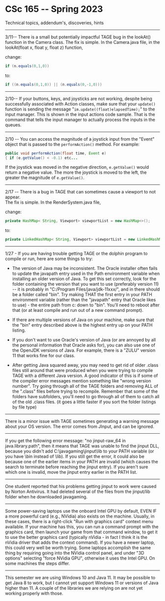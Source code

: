 # CSc 165 -- Spring 2023  

Technical topics, addendum's, discoveries, hints

___

3/11-- There is a small but potentially impactful TAGE bug in the lookAt()
function in the Camera class. The fix is simple. In the Camera.java file,
in the lookAt(float x, float y, float z) function,

change:

```java
if (n.equals(0,1,0)) 
```

to:  

```java
if ((n.equals(0,1,0)) || (n.equals(0,-1,0)))
```

___

2/10-- If your buttons, keys, and joysticks are not working, despite being
successfully associated with Action classes, make sure that your `update()`
function is sending the message "`im.update((float)elapsedTime);`"
to the input manager. This is shown in the input actions code sample.
That is the command that tells the input manager to actually process the
inputs in the queues.

___

2/10 -- You can access the magnitude of a joystick input from the "Event"
object that is passed to the `performAction()` method. For example:

```java
public void performAction(float time, Event e)
{ if (e.getValue() < -0.1) etc...
```

If the joystick was moved in the negative direction, `e.getValue()` would
return a negative value. The more the joystick is moved to the left,
the greater the magnitude of `e.getValue()`.

___

2/17 -- There is a bug in TAGE that can sometimes cause a viewport to not appear.  
The fix is simple. In the RenderSystem.java file,

change:

```java
private HashMap< String, Viewport> viewportList = new HashMap<>(); 
```

to:  

```java
private LinkedHashMap< String, Viewport> viewportList = new LinkedHashMap< String, Viewport>();
```

___

1/27 - If you are having trouble getting TAGE or the dolphin program to compile
or run, here are some things to try:

- The version of Java may be inconsistent. The Oracle installer often fails to
update the javapath entry used in the Path environment variable when installing
an older version of Java. To get this set correctly, look for the folder
containing the version that you want to use (preferably version 11) -- it is
probably in "C:/Program Files/java/jdk-11xxx/", and in there should be a folder
called "bin". Try making THAT the first entry in your PATH environment variable
(rather than the "javapath" entry that Oracle likes to use) - the entire path
from c: down to "bin". You'll need to reboot after that
(or at least compile and run out of a new command prompt).

- If there are multiple versions of Java on your machine, make sure that
the "bin" entry described above is the highest entry up on your PATH listing.

- If you don't want to use Oracle's version of Java
(or are annoyed by all the personal information that Oracle asks for),
you can also use one of the OpenJDK versions of Java.
For example, there is a "ZULU" version 11 that works fine for our class.

- After getting Java squared away, you may need to get rid of older
.class files still around that were produced when you were trying to compile
TAGE with a different Java version. A good indicator of this is if some of the
compiler error messages mention something like "wrong version number".
Try going through all of the TAGE folders and removing ALL of the ".class"
files before trying to recompile. Remember that some of the folders have subfolders,
you'll need to go through all of them to catch all of the old .class files.
(it goes a little faster if you sort the folder listings by file type)

___

There is a minor issue with TAGE sometimes generating a warning message about
your OS version. The error comes from JInput, and can be ignored.

___

If you get the following error message: "no jinput-raw\_64 in java.library.path",
then it means that TAGE was unable to find the jinput DLL, because you didn't
add C:\\javagaming\\jinput\\lib to your PATH variable (or you have \\bin instead of \\lib).
If you still get the error, it could also be because one of the earlier items
in your PATH are invalid (which causes the search to terminate before reaching
the jinput entry). If you aren't sure which one is invalid,
move the jinput entry earlier in the PATH list.

___

One student reported that his problems getting jinput to work were caused by
Norton Antivirus. It had deleted several of the files from the jinput/lib
folder when he downloaded javagaming.

___

Some power-saving laptops use the onboard Intel GPU by default, EVEN IF a more
powerful card (e.g., NVidia) also exists on the machine. Usually, in these cases,
there is a right-click "Run with graphics card" context menu available.
If your machine has this, you can run a command prompt with the graphics card,
then launch your game from that command window, to get it to use the better
graphics card (typically nVidia - in fact I think it is the nVidia driver that
adds the context command). If you have a newer laptop, this could very well be
worth trying. Some laptops accomplish the same thing by requiring going into
the NVidia control panel, and under "3D options" selecting "force NVidia GPU",
otherwise it uses the Intel GPU. On some machines the steps differ.

___

This semester we are using Windows 10 and Java 11. It may be possible to get
Java 8 to work, but I cannot yet support Windows 11 or versions of Java higher
than 11. A couple of the libraries we are relying on are not yet working
properly with those.
